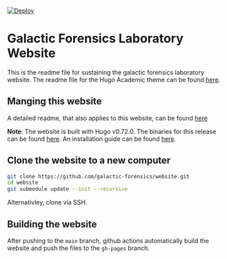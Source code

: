 [![Deploy](https://github.com/galactic-forensics/website/actions/workflows/deploy.yml/badge.svg)](https://github.com/galactic-forensics/website/actions/workflows/deploy.yml)

# Galactic Forensics Laboratory Website

This is the readme file for sustaining the galactic forensics laboratory website. The readme file for the Hugo Academic theme can be found [here](README_Academic.md).

## Manging this website

A detailed readme,
that also applies to this website,
can be found [here](https://github.com/livingpatterns/livingpatterns-website/blob/master/README.md)

**Note**: The website is built with Hugo v0.72.0.
The binaries for this release can be found [here](https://github.com/gohugoio/hugo/releases/tag/v0.72.0).
An installation guide can be found 
[here](https://gohugo.io/getting-started/installing/).


## Clone the website to a new computer

```bash
git clone https://github.com/galactic-forensics/website.git
cd website
git submodule update --init --recursive
```

Alternativley, clone via SSH.

## Building the website

After pushing to the `main` branch,
github actions automatically build the website
and push the files to the `gh-pages` branch.
